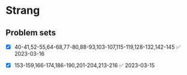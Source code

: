# Strang
## Problem sets
- [x] 40-41,52-55,64-68,77-80,88-93,103-107,115-119,128-132,142-145 ✅ 2023-03-16
- [x] 153-159,166-174,186-190,201-204,213-216 ✅ 2023-03-15

